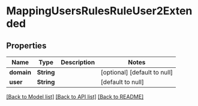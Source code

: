 # MappingUsersRulesRuleUser2Extended

## Properties
Name | Type | Description | Notes
------------ | ------------- | ------------- | -------------
**domain** | **String** |  | [optional] [default to null]
**user** | **String** |  | [default to null]

[[Back to Model list]](../README.md#documentation-for-models) [[Back to API list]](../README.md#documentation-for-api-endpoints) [[Back to README]](../README.md)


